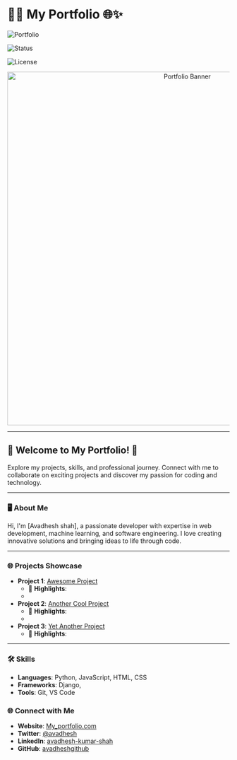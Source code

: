 # 🌟💼 My Portfolio 🌐✨

![Portfolio](https://img.shields.io/badge/Portfolio-Website-brightgreen?style=for-the-badge&logo=internet-explorer)

![Status](https://img.shields.io/badge/Status-Live-green?style=for-the-badge)

![License](https://img.shields.io/badge/License-MIT-yellow?style=for-the-badge)

<div align="center">
  <img src="https://via.placeholder.com/800x400?text=My+Developer+Portfolio" alt="Portfolio Banner" width="800"/>
</div>

---

## 🌟 Welcome to My  Portfolio! 🎉

Explore my projects, skills, and professional journey. Connect with me to collaborate on exciting projects and discover my passion for coding and technology.

---

### 🖥️ About Me
Hi, I'm [Avadhesh shah], a passionate developer with expertise in web development, machine learning, and software engineering. I love creating innovative solutions and bringing ideas to life through code.

---

### 🌐 Projects Showcase

- **Project 1**: [Awesome Project](https://github.com/yourusername/project1)
  - 🌟 **Highlights**:
  - 
- **Project 2**: [Another Cool Project](https://github.com/yourusername/project2)
  - 🌟 **Highlights**:
  - 
- **Project 3**: [Yet Another Project](https://github.com/yourusername/project3)
  - 🌟 **Highlights**: 
---

### 🛠️ Skills
- **Languages**: Python, JavaScript, HTML, CSS
- **Frameworks**: Django,
- **Tools**: Git, VS Code


### 🌐 Connect with Me
- **Website**: [My_portfolio.com](https://My_Portfolio.com)
- **Twitter**: [@avadhesh](https://twitter.com/avadhesh/)
- **LinkedIn**: [avadhesh-kumar-shah](https://linkedin.com/in/avadhesh-kumar-shah)
- **GitHub**: [avadheshgithub](https://github.com/avadheshgithub/)


